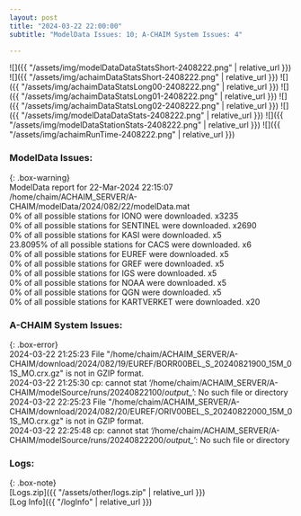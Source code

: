 ```yaml
---
layout: post
title: "2024-03-22 22:00:00"
subtitle: "ModelData Issues: 10; A-CHAIM System Issues: 4"

---
```


![]({{ "/assets/img/modelDataDataStatsShort-2408222.png" | relative_url }})
![]({{ "/assets/img/achaimDataStatsShort-2408222.png" | relative_url }})
![]({{ "/assets/img/achaimDataStatsLong00-2408222.png" | relative_url }})
![]({{ "/assets/img/achaimDataStatsLong01-2408222.png" | relative_url }})
![]({{ "/assets/img/achaimDataStatsLong02-2408222.png" | relative_url }})
![]({{ "/assets/img/modelDataDataStats-2408222.png" | relative_url }})
![]({{ "/assets/img/modelDataStationStats-2408222.png" | relative_url }})
![]({{ "/assets/img/achaimRunTime-2408222.png" | relative_url }})


### ModelData Issues:  
  
{: .box-warning}  
 ModelData report for 22-Mar-2024 22:15:07   
 /home/chaim/ACHAIM_SERVER/A-CHAIM/modelData/2024/082/22/modelData.mat   
 0% of all possible stations for IONO were downloaded. x3235   
 0% of all possible stations for SENTINEL were downloaded. x2690   
 0% of all possible stations for KASI were downloaded. x5   
 23.8095% of all possible stations for CACS were downloaded. x6   
 0% of all possible stations for EUREF were downloaded. x5   
 0% of all possible stations for GREF were downloaded. x5   
 0% of all possible stations for IGS were downloaded. x5   
 0% of all possible stations for NOAA were downloaded. x5   
 0% of all possible stations for QGN were downloaded. x5   
 0% of all possible stations for KARTVERKET were downloaded. x20   
  
### A-CHAIM System Issues:  
  
{: .box-error}  
2024-03-22 21:25:23 File "/home/chaim/ACHAIM_SERVER/A-CHAIM/download/2024/082/19/EUREF/BORR00BEL_S_20240821900_15M_01S_MO.crx.gz" is not in GZIP format.  
2024-03-22 21:25:30 cp: cannot stat ‘/home/chaim/ACHAIM_SERVER/A-CHAIM/modelSource/runs/20240822100/*output_*’: No such file or directory  
2024-03-22 22:25:23 File "/home/chaim/ACHAIM_SERVER/A-CHAIM/download/2024/082/20/EUREF/ORIV00BEL_S_20240822000_15M_01S_MO.crx.gz" is not in GZIP format.  
2024-03-22 22:25:48 cp: cannot stat ‘/home/chaim/ACHAIM_SERVER/A-CHAIM/modelSource/runs/20240822200/*output_*’: No such file or directory  

### Logs:  
  
{: .box-note}  
[Logs.zip]({{ "/assets/other/logs.zip" | relative_url }})  
[Log Info]({{ "/logInfo" | relative_url }})  
